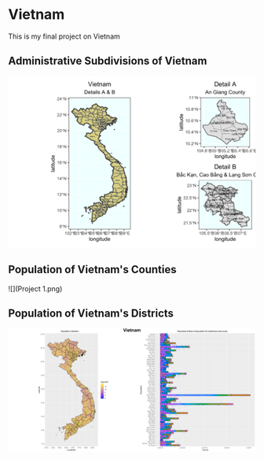 # Vietnam 

This is my final project on Vietnam

## Administrative Subdivisions of Vietnam

![](details.png)

## Population of Vietnam's Counties

![](Project 1.png)

## Population of Vietnam's Districts

![](Vietnam_strech.png)

